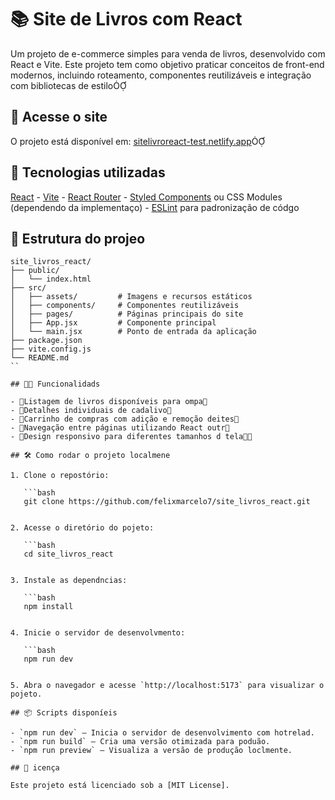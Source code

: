 # 📚 Site de Livros com React
Um projeto de e-commerce simples para venda de livros, desenvolvido com React e Vite. Este projeto tem como objetivo praticar conceitos de front-end modernos, incluindo roteamento, componentes reutilizáveis e integração com bibliotecas de estilo

## 🔗 Acesse o site
O projeto está disponível em: [sitelivroreact-test.netlify.app](https://sitelivroreact-test.netlify.ap)

## 🚀 Tecnologias utilizadas
[React](https://reactjs.or/) - [Vite](https://vitejs.de/) - [React Router](https://reactrouter.co/) - [Styled Components](https://styled-components.com/) ou CSS Modules (dependendo da implementaço) - [ESLint](https://eslint.org/) para padronização de códgo

## 📁 Estrutura do projeo


```
site_livros_react/
├── public/
│   └── index.html
├── src/
│   ├── assets/         # Imagens e recursos estáticos
│   ├── components/     # Componentes reutilizáveis
│   ├── pages/          # Páginas principais do site
│   ├── App.jsx         # Componente principal
│   └── main.jsx        # Ponto de entrada da aplicação
├── package.json
├── vite.config.js
└── README.md
``

## 🧑‍💻 Funcionalidads

- Listagem de livros disponíveis para ompa
- Detalhes individuais de cadalivo
- Carrinho de compras com adição e remoção deites
- Navegação entre páginas utilizando React outr
- Design responsivo para diferentes tamanhos d tela

## 🛠️ Como rodar o projeto localmene

1. Clone o repostório:

   ```bash
   git clone https://github.com/felixmarcelo7/site_livros_react.git
  

2. Acesse o diretório do pojeto:

   ```bash
   cd site_livros_react
  

3. Instale as dependncias:

   ```bash
   npm install
  

4. Inicie o servidor de desenvolvmento:

   ```bash
   npm run dev
  

5. Abra o navegador e acesse `http://localhost:5173` para visualizar o pojeto.

## 📦 Scripts disponíeis

- `npm run dev` – Inicia o servidor de desenvolvimento com hotrelad.
- `npm run build` – Cria uma versão otimizada para poduão.
- `npm run preview` – Visualiza a versão de produção loclmente.

## 📄 icença

Este projeto está licenciado sob a [MIT License]. 

